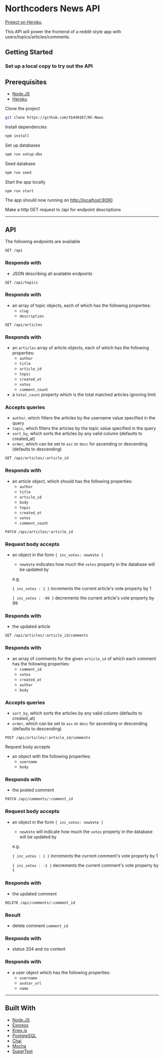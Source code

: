 # Northcoders News API

[Project on Heroku](https://tb-news.herokuapp.com/api)

This API will power the frontend of a reddit-style app with users/topics/articles/comments.

## Getting Started

### Set up a local copy to try out the API

## Prerequisites

* [Node.JS](https://nodejs.org)
* [Heroku](https://signup.heroku.com/signup/dc)

Clone the project

```bash
git clone https://github.com/tb440167/NC-News
```

Install dependencies

```bash
npm install
```

Set up databases

```bash
npm run setup-dbs
```

Seed database

```bash
npm run seed
```

Start the app locally

```bash
npm run start
```

The app should now running on [http://localhost:9090](http://localhost:9090)

Make a http GET request to /api for endpoint descriptions

---

## API

The following endpoints are available

```http
GET /api
```

### Responds with

- JSON describing all available endpoints



```http
GET /api/topics
```

### Responds with

- an array of topic objects, each of which has the following properties:
  - `slug`
  - `description`



```http
GET /api/articles
```

### Responds with

- an `articles` array of article objects, each of which has the following properties:
  - `author`
  - `title`
  - `article_id`
  - `topic`
  - `created_at`
  - `votes`
  - `comment_count`
- a `total_count` property which is the total matched articles ignoring limit

### Accepts queries

- `author`, which filters the articles by the username value specified in the query
- `topic`, which filters the articles by the topic value specified in the query
- `sort_by`, which sorts the articles by any valid column (defaults to created_at)
- `order`, which can be set to `asc` or `desc` for ascending or descending (defaults to descending)



```http
GET /api/articles/:article_id
```

### Responds with

- an article object, which should has the following properties:
  - `author`
  - `title`
  - `article_id`
  - `body`
  - `topic`
  - `created_at`
  - `votes`
  - `comment_count`



```http
PATCH /api/articles/:article_id
```

### Request body accepts

- an object in the form `{ inc_votes: newVote }`

  - `newVote` indicates how much the `votes` property in the database will be updated by

  e.g.

  `{ inc_votes : 1 }` increments the current article's vote property by 1

  `{ inc_votes : -99 }` decrements the current article's vote property by 99

### Responds with

- the updated article



```http
GET /api/articles/:article_id/comments
```

### Responds with

- an array of comments for the given `article_id` of which each comment has the following properties:
  - `comment_id`
  - `votes`
  - `created_at`
  - `author`
  - `body`

### Accepts queries

- `sort_by`, which sorts the articles by any valid column (defaults to created_at)
- `order`, which can be set to `asc` or `desc` for ascending or descending (defaults to descending)



```http
POST /api/articles/:article_id/comments
```

Request body accepts

- an object with the following properties:
  - `username`
  - `body`

### Responds with

- the posted comment



```http
PATCH /api/comments/:comment_id
```

### Request body accepts

- an object in the form `{ inc_votes: newVote }`

  - `newVote` will indicate how much the `votes` property in the database will be updated by

  e.g.

  `{ inc_votes : 1 }` increments the current comment's vote property by 1

  `{ inc_votes : -1 }` decrements the current comment's vote property by 1

### Responds with

- the updated comment

```http
DELETE /api/comments/:comment_id
```

### Result

- delete comment `comment_id`

### Responds with

- status 204 and no content

### Responds with

- a user object which has the following properties:
  - `username`
  - `avatar_url`
  - `name`


---
## Built With

* [Node.JS](https://nodejs.org)
* [Express](https://expressjs.com/)
* [Knex.js](https://knexjs.org)
* [PostgreSQL](https://www.postgresql.org/)
* [Chai](https://www.chaijs.com/)
* [Mocha](https://mochajs.org/)
* [SuperTest](https://github.com/visionmedia/supertest)
